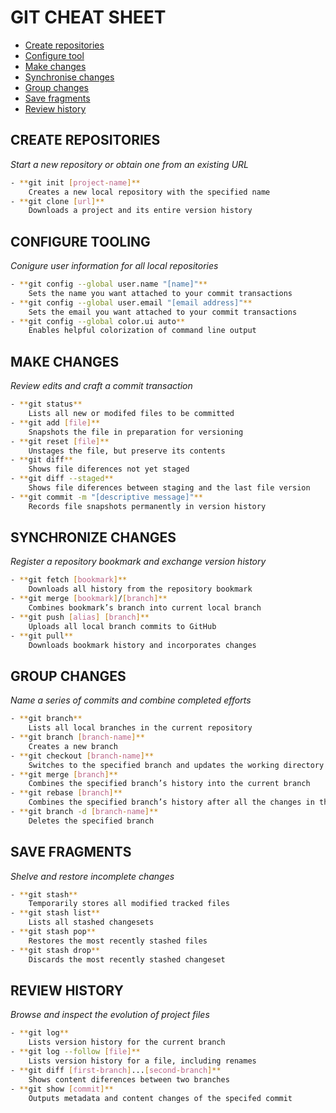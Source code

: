 # GIT CHEAT SHEET

* [Create repositories](#createRepo)
* [Configure tool](#confTool)
* [Make changes](#makeChange)
* [Synchronise changes](#syncChanges)
* [Group changes](#groupChanges)
* [Save fragments](#saveFrag)
* [Review history](#revHistory)



## CREATE REPOSITORIES <a id=createRepo></a>

*Start a new repository or obtain one from an existing URL*
```sh
- **git init [project-name]**
	Creates a new local repository with the specified name
- **git clone [url]**
	Downloads a project and its entire version history
```

## CONFIGURE TOOLING <a id=confTool></a>

*Conigure user information for all local repositories*
```sh
- **git config --global user.name "[name]"**
	Sets the name you want attached to your commit transactions
- **git config --global user.email "[email address]"**
	Sets the email you want attached to your commit transactions
- **git config --global color.ui auto**
	Enables helpful colorization of command line output
```

## MAKE CHANGES <a id=makeChange></a>

*Review edits and craft a commit transaction*
```sh
- **git status**
	Lists all new or modifed files to be committed
- **git add [file]**
	Snapshots the file in preparation for versioning
- **git reset [file]**
	Unstages the file, but preserve its contents
- **git diff**
	Shows file diferences not yet staged
- **git diff --staged**
	Shows file diferences between staging and the last file version
- **git commit -m "[descriptive message]"**
	Records file snapshots permanently in version history
```

## SYNCHRONIZE CHANGES <a id=syncChanges></a>

*Register a repository bookmark and exchange version history*
```sh
- **git fetch [bookmark]**
	Downloads all history from the repository bookmark
- **git merge [bookmark]/[branch]**
	Combines bookmark’s branch into current local branch
- **git push [alias] [branch]**
	Uploads all local branch commits to GitHub
- **git pull**
	Downloads bookmark history and incorporates changes
```

## GROUP CHANGES <a id=groupChanges></a>

*Name a series of commits and combine completed efforts*
```sh
- **git branch**
	Lists all local branches in the current repository
- **git branch [branch-name]**
	Creates a new branch
- **git checkout [branch-name]**
	Switches to the specified branch and updates the working directory
- **git merge [branch]**
	Combines the specified branch’s history into the current branch
- **git rebase [branch]**
	Combines the specified branch’s history after all the changes in the current branch
- **git branch -d [branch-name]**
	Deletes the specified branch
```

## SAVE FRAGMENTS <a id=saveFrag></a>

*Shelve and restore incomplete changes*
```sh
- **git stash**
	Temporarily stores all modified tracked files
- **git stash list**
	Lists all stashed changesets
- **git stash pop**
	Restores the most recently stashed files
- **git stash drop**
	Discards the most recently stashed changeset
```

## REVIEW HISTORY <a id=revHistory></a>

*Browse and inspect the evolution of project files*
```sh
- **git log**
	Lists version history for the current branch
- **git log --follow [file]**
	Lists version history for a file, including renames
- **git diff [first-branch]...[second-branch]**
	Shows content diferences between two branches
- **git show [commit]**
	Outputs metadata and content changes of the specifed commit
```